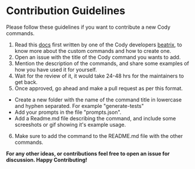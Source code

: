 # Contribution Guidelines

Please follow these guidelines if you want to contribute a new Cody commands.

1. Read this [docs](https://sourcegraph.com/notebooks/Tm90ZWJvb2s6MzA1NQ==) first written by one of the Cody developers [beatrix](https://github.com/abeatrix), to know more about the custom commands and how to create one.
2. Open an issue with the title of the Cody command you wants to add.
3. Mention the description of the commands, and share some examples of how you have used it for yourself.
4. Wait for the review of it, it would take 24-48 hrs for the maintainers to get back.
5. Once approved, go ahead and make a pull request as per this format.
- Create a new folder with the name of the command title in lowercase and hyphen separated. For example "generate-tests"
- Add your prompts in the file "prompts.json".
- Add a Readme.md file describing the command, and include some screeshots or gif showing it's example usage.
6. Make sure to add the command to the README.md file with the other commands.

**For any other ideas, or contributions feel free to open an issue for discussion. Happy Contributing!**


